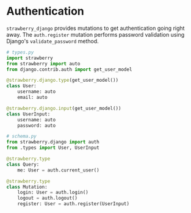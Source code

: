 # Authentication

`strawberry_django` provides mutations to get authentication going right away.
The `auth.register` mutation performs password validation using Django's `validate_password` method.

```python
# types.py
import strawberry
from strawberry import auto
from django.contrib.auth import get_user_model

@strawberry.django.type(get_user_model())
class User:
    username: auto
    email: auto

@strawberry.django.input(get_user_model())
class UserInput:
    username: auto
    password: auto

# schema.py
from strawberry.django import auth
from .types import User, UserInput

@strawberry.type
class Query:
    me: User = auth.current_user()

@strawberry.type
class Mutation:
    login: User = auth.login()
    logout = auth.logout()
    register: User = auth.register(UserInput)
```
